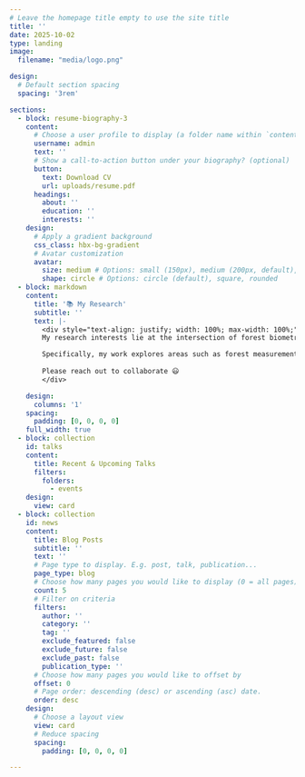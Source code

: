 ```yaml
---
# Leave the homepage title empty to use the site title
title: ''
date: 2025-10-02
type: landing
image:
  filename: "media/logo.png"

design:
  # Default section spacing
  spacing: '3rem'

sections:
  - block: resume-biography-3
    content:
      # Choose a user profile to display (a folder name within `content/authors/`)
      username: admin
      text: ''
      # Show a call-to-action button under your biography? (optional)
      button:
        text: Download CV
        url: uploads/resume.pdf
      headings:
        about: ''
        education: ''
        interests: ''
    design:
      # Apply a gradient background
      css_class: hbx-bg-gradient
      # Avatar customization
      avatar:
        size: medium # Options: small (150px), medium (200px, default), large (320px), xl (400px), xxl (500px)
        shape: circle # Options: circle (default), square, rounded
  - block: markdown
    content:
      title: '📚 My Research'
      subtitle: ''
      text: |-
        <div style="text-align: justify; width: 100%; max-width: 100%;">
        My research interests lie at the intersection of forest biometrics, remote sensing, and statistical modeling, with a focus on advancing sustainable forest management and addressing pressing environmental challenges. I am passionate about applying cutting-edge tools such as machine learning, spatial analysis, and GIS to monitor, model, and predict forest dynamics. By integrating statistical approaches with remote sensing data, I seek to generate insights that can guide forest management decisions, improve ecological monitoring, and support climate change mitigation strategies.

        Specifically, my work explores areas such as forest measurements and growth modeling, carbon farming, carbon sequestration, and forest ecology. I am particularly interested in how quantitative methods and geospatial technologies can be used to assess forest productivity, evaluate ecosystem services, and design management practices that balance ecological sustainability with economic needs. My goal is to contribute research that not only advances scientific understanding but also provides practical solutions for managing forests in a changing climate.
    
        Please reach out to collaborate 😃
        </div>

    design:
      columns: '1'
    spacing:
      padding: [0, 0, 0, 0]
    full_width: true
  - block: collection
    id: talks
    content:
      title: Recent & Upcoming Talks
      filters:
        folders:
          - events
    design:
      view: card
  - block: collection
    id: news
    content:
      title: Blog Posts
      subtitle: ''
      text: ''
      # Page type to display. E.g. post, talk, publication...
      page_type: blog
      # Choose how many pages you would like to display (0 = all pages)
      count: 5
      # Filter on criteria
      filters:
        author: ''
        category: ''
        tag: ''
        exclude_featured: false
        exclude_future: false
        exclude_past: false
        publication_type: ''
      # Choose how many pages you would like to offset by
      offset: 0
      # Page order: descending (desc) or ascending (asc) date.
      order: desc
    design:
      # Choose a layout view
      view: card
      # Reduce spacing
      spacing:
        padding: [0, 0, 0, 0]

---
```

